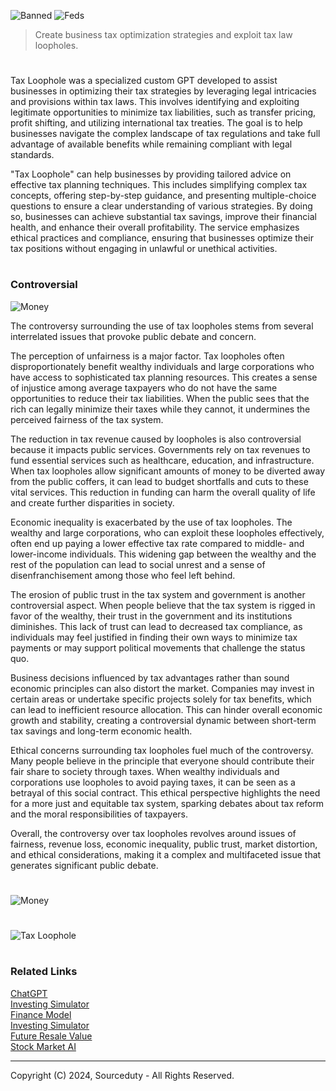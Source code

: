![Banned](https://github.com/user-attachments/assets/dda52cab-bffd-4dea-81ec-8f959726a56e)
![Feds](https://github.com/user-attachments/assets/3e4cae02-d4e8-4af5-8fc4-79e3e581a7d0)

> Create business tax optimization strategies and exploit tax law loopholes.

#

Tax Loophole was a specialized custom GPT developed to assist businesses in optimizing their tax strategies by leveraging legal intricacies and provisions within tax laws. This involves identifying and exploiting legitimate opportunities to minimize tax liabilities, such as transfer pricing, profit shifting, and utilizing international tax treaties. The goal is to help businesses navigate the complex landscape of tax regulations and take full advantage of available benefits while remaining compliant with legal standards.

"Tax Loophole" can help businesses by providing tailored advice on effective tax planning techniques. This includes simplifying complex tax concepts, offering step-by-step guidance, and presenting multiple-choice questions to ensure a clear understanding of various strategies. By doing so, businesses can achieve substantial tax savings, improve their financial health, and enhance their overall profitability. The service emphasizes ethical practices and compliance, ensuring that businesses optimize their tax positions without engaging in unlawful or unethical activities.

#
### Controversial

![Money](https://github.com/user-attachments/assets/b409ca01-dc78-4d64-85ad-8d00f779c5e7)

The controversy surrounding the use of tax loopholes stems from several interrelated issues that provoke public debate and concern.

The perception of unfairness is a major factor. Tax loopholes often disproportionately benefit wealthy individuals and large corporations who have access to sophisticated tax planning resources. This creates a sense of injustice among average taxpayers who do not have the same opportunities to reduce their tax liabilities. When the public sees that the rich can legally minimize their taxes while they cannot, it undermines the perceived fairness of the tax system.

The reduction in tax revenue caused by loopholes is also controversial because it impacts public services. Governments rely on tax revenues to fund essential services such as healthcare, education, and infrastructure. When tax loopholes allow significant amounts of money to be diverted away from the public coffers, it can lead to budget shortfalls and cuts to these vital services. This reduction in funding can harm the overall quality of life and create further disparities in society.

Economic inequality is exacerbated by the use of tax loopholes. The wealthy and large corporations, who can exploit these loopholes effectively, often end up paying a lower effective tax rate compared to middle- and lower-income individuals. This widening gap between the wealthy and the rest of the population can lead to social unrest and a sense of disenfranchisement among those who feel left behind.

The erosion of public trust in the tax system and government is another controversial aspect. When people believe that the tax system is rigged in favor of the wealthy, their trust in the government and its institutions diminishes. This lack of trust can lead to decreased tax compliance, as individuals may feel justified in finding their own ways to minimize tax payments or may support political movements that challenge the status quo.

Business decisions influenced by tax advantages rather than sound economic principles can also distort the market. Companies may invest in certain areas or undertake specific projects solely for tax benefits, which can lead to inefficient resource allocation. This can hinder overall economic growth and stability, creating a controversial dynamic between short-term tax savings and long-term economic health.

Ethical concerns surrounding tax loopholes fuel much of the controversy. Many people believe in the principle that everyone should contribute their fair share to society through taxes. When wealthy individuals and corporations use loopholes to avoid paying taxes, it can be seen as a betrayal of this social contract. This ethical perspective highlights the need for a more just and equitable tax system, sparking debates about tax reform and the moral responsibilities of taxpayers.

Overall, the controversy over tax loopholes revolves around issues of fairness, revenue loss, economic inequality, public trust, market distortion, and ethical considerations, making it a complex and multifaceted issue that generates significant public debate.

#

![Money](https://github.com/user-attachments/assets/241a06ef-9765-4d2f-aa3c-2d97d7894a22)
#
![Tax Loophole](https://github.com/sourceduty/Tax_Loophole/assets/123030236/7257345c-c80b-4df6-bd01-a50c90e2eced)

#
### Related Links

[ChatGPT](https://github.com/sourceduty/ChatGPT)
<br>
[Investing Simulator](https://github.com/sourceduty/Investing_Simulator)
<br>
[Finance Model](https://github.com/sourceduty/Finance_Model)
<br>
[Investing Simulator](https://github.com/sourceduty/Investing_Simulator)
<br>
[Future Resale Value](https://github.com/sourceduty/Future_Resale_Value)
<br>
[Stock Market AI](https://github.com/sourceduty/Stock_Market_AI)

***
Copyright (C) 2024, Sourceduty - All Rights Reserved.
